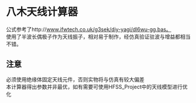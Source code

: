 # 八木天线计算器
公式参考了http://www.ifwtech.co.uk/g3sek/diy-yagi/dl6wu-gg.bas。 \
使用了半波长偶极子作为天线振子，相对易于制作，经仿真验证驻波与增益都相当不错。
## 注意
必须使用绝缘体固定天线元件，否则实物将与仿真有较大偏差 \
本计算器得出参数并非最优，如有需要可使用HFSS_Project中的天线模型进行优化
